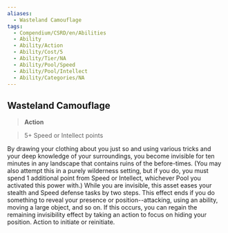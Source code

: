```yaml
---
aliases:
  - Wasteland Camouflage
tags:
  - Compendium/CSRD/en/Abilities
  - Ability
  - Ability/Action
  - Ability/Cost/5
  - Ability/Tier/NA
  - Ability/Pool/Speed
  - Ability/Pool/Intellect
  - Ability/Categories/NA
---
```

  
    
## Wasteland Camouflage    
>**Action**    
>5+ Speed or Intellect points  
    
By drawing your clothing about you just so and using various tricks and your deep knowledge of your surroundings, you become invisible for ten minutes in any landscape that contains ruins of the before-times. (You may also attempt this in a purely wilderness setting, but if you do, you must spend 1 additional point from Speed or Intellect, whichever Pool you activated this power with.) While you are invisible, this asset eases your stealth and Speed defense tasks by two steps. This effect ends if you do something to reveal your presence or position--attacking, using an ability, moving a large object, and so on. If this occurs, you can regain the remaining invisibility effect by taking an action to focus on hiding your position. Action to initiate or reinitiate.
